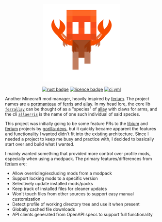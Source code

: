 <div align="center">
<img alt="Logo Icon" height="256" src="assets/icon.svg" />

[![rust badge](https://img.shields.io/static/v1?label=Made%20with&message=Rust&logo=rust&labelColor=e82833&color=b11522)](https://www.rust-lang.org)
[![licence badge](https://img.shields.io/github/license/mgziminsky/allaerris)](LICENSE.txt)
[![ci.yml](https://github.com/mgziminsky/allaerris/actions/workflows/ci.yml/badge.svg)](.github/workflows/ci.yml)

<div align="initial">

Another Minecraft mod manager, heavily inspired by [ferium].
The project names are a [portmanteau] of [ferris] and [allay].
In my head lore, the core lib [`ferrallay`] can be thought of as a "species" of [allay] with claws for arms, and the cli [`allaerris`] is the name of one such individual of said species.

This project was initially going to be some feature PRs to the [libium] and [ferium] projects by [gorilla-devs],
but it quickly became apparent the features and functionality I wanted didn't fit into the existing architecture.
Since I needed a project to keep me busy and practice with, I decided to basically start over and build what I wanted.

I mainly wanted something that provided more control over profile mods, especially when using a modpack. The primary features/differences from [ferium] are:

- Allow overriding/excluding mods from a modpack
- Support locking mods to a specific version
- Selectively update installed mods/packs
- Keep track of installed files for cleaner updates
- Won't touch files from other sources to support easy manual customization
- Detect profile of working directory tree and use it when present
- Globally cached file downloads
- API clients generated from OpenAPI specs to support full functionality


[gorilla-devs]: https://github.com/gorilla-devs
[libium]: https://github.com/gorilla-devs/libium
[ferium]: https://github.com/gorilla-devs/ferium
[portmanteau]: https://farside.link/wikipedia.org/wiki/Blend_word
[ferris]: https://rustacean.net/
[allay]: https://minecraft.wiki/w/Allay
[`ferrallay`]: ./lib
[`allaerris`]: ./cli
